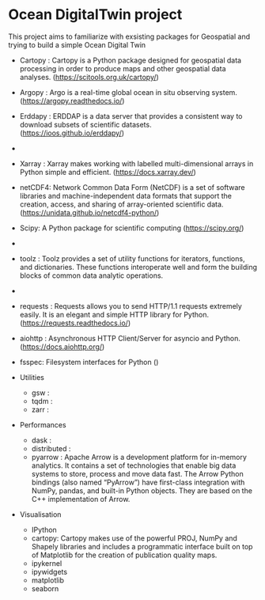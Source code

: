 # Ocean DigitalTwin project

This project aims to familiarize with exsisting packages for Geospatial and trying to build a simple Ocean Digital Twin

- Cartopy : Cartopy is a Python package designed for geospatial data processing in order to produce maps and other geospatial data analyses. (https://scitools.org.uk/cartopy/)
- Argopy : Argo is a real-time global ocean in situ observing system. (https://argopy.readthedocs.io/)
- Erddapy : ERDDAP is a data server that provides a consistent way to download subsets of scientific datasets. (https://ioos.github.io/erddapy/)
- 
- Xarray : Xarray makes working with labelled multi-dimensional arrays in Python simple and efficient. (https://docs.xarray.dev/)
- netCDF4: Network Common Data Form (NetCDF) is a set of software libraries and machine-independent data formats that support the creation, access, and sharing of array-oriented scientific data. (https://unidata.github.io/netcdf4-python/)
- Scipy: A Python package for scientific computing (https://scipy.org/)
-
- toolz : Toolz provides a set of utility functions for iterators, functions, and dictionaries. These functions interoperate well and form the building blocks of common data analytic operations.
- 
- requests : Requests allows you to send HTTP/1.1 requests extremely easily. It is an elegant and simple HTTP library for Python. (https://requests.readthedocs.io/)
- aiohttp : Asynchronous HTTP Client/Server for asyncio and Python. (https://docs.aiohttp.org/)
- fsspec: Filesystem interfaces for Python ()

- Utilities
    - gsw :
    - tqdm :
    - zarr :

- Performances
    - dask : 
    - distributed :
    - pyarrow : Apache Arrow is a development platform for in-memory analytics. It contains a set of technologies that enable big data systems to store, process and move data fast. The Arrow Python bindings (also named “PyArrow”) have
                first-class integration with NumPy, pandas, and built-in Python objects. They are based on the C++ implementation of Arrow.

- Visualisation
    - IPython
    - cartopy: Cartopy makes use of the powerful PROJ, NumPy and Shapely libraries and includes a programmatic interface built on top of Matplotlib for the creation of publication quality maps.
    - ipykernel
    - ipywidgets
    - matplotlib
    - seaborn
